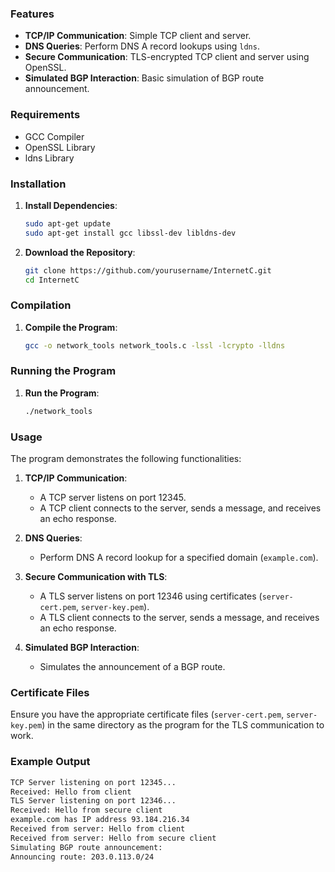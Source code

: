 ### Features

- **TCP/IP Communication**: Simple TCP client and server.
- **DNS Queries**: Perform DNS A record lookups using `ldns`.
- **Secure Communication**: TLS-encrypted TCP client and server using OpenSSL.
- **Simulated BGP Interaction**: Basic simulation of BGP route announcement.

### Requirements

- GCC Compiler
- OpenSSL Library
- ldns Library

### Installation

1. **Install Dependencies**:
   ```bash
   sudo apt-get update
   sudo apt-get install gcc libssl-dev libldns-dev
   ```

2. **Download the Repository**:
   ```bash
   git clone https://github.com/yourusername/InternetC.git
   cd InternetC
   ```

### Compilation

1. **Compile the Program**:
   ```bash
   gcc -o network_tools network_tools.c -lssl -lcrypto -lldns
   ```

### Running the Program

1. **Run the Program**:
   ```bash
   ./network_tools
   ```

### Usage

The program demonstrates the following functionalities:

1. **TCP/IP Communication**:
   - A TCP server listens on port 12345.
   - A TCP client connects to the server, sends a message, and receives an echo response.

2. **DNS Queries**:
   - Perform DNS A record lookup for a specified domain (`example.com`).

3. **Secure Communication with TLS**:
   - A TLS server listens on port 12346 using certificates (`server-cert.pem`, `server-key.pem`).
   - A TLS client connects to the server, sends a message, and receives an echo response.

4. **Simulated BGP Interaction**:
   - Simulates the announcement of a BGP route.

### Certificate Files

Ensure you have the appropriate certificate files (`server-cert.pem`, `server-key.pem`) in the same directory as the program for the TLS communication to work.

### Example Output

```bash
TCP Server listening on port 12345...
Received: Hello from client
TLS Server listening on port 12346...
Received: Hello from secure client
example.com has IP address 93.184.216.34
Received from server: Hello from client
Received from server: Hello from secure client
Simulating BGP route announcement:
Announcing route: 203.0.113.0/24
```

